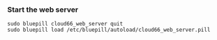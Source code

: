 <!-- usedin: [ _rails/deployment] - post: -->


### Start the web server

	sudo bluepill cloud66_web_server quit
	sudo bluepill load /etc/bluepill/autoload/cloud66_web_server.pill



